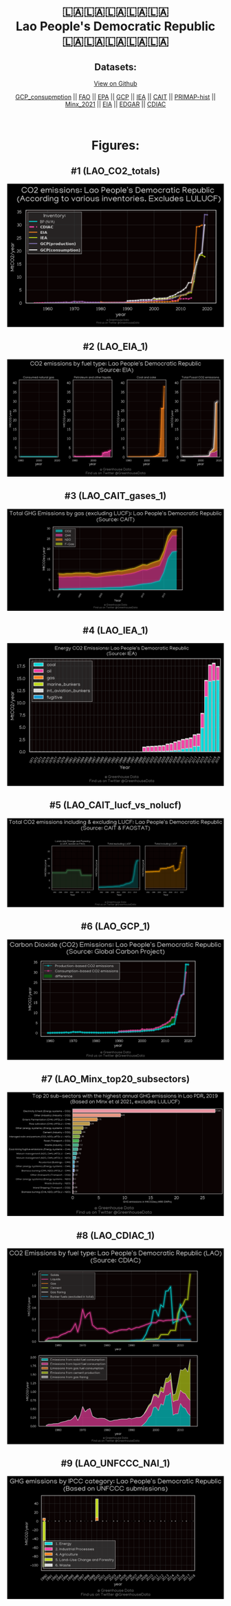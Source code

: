 
<center>
<h1 align="center">
🇱🇦🇱🇦🇱🇦🇱🇦🇱🇦
<br>
Lao People's Democratic Republic
<br>
🇱🇦🇱🇦🇱🇦🇱🇦🇱🇦
</h1>
<h2>Datasets:</h2>
<p><a href="https://github.com/dquintani/GreenhouseData/tree/master/country_data/LAO_Lao People's Democratic Republic/data">View on Github</a>
<br></p><p><a href="data/LAO_GCP_consupmption.csv">GCP_consupmption</a> || <a href="data/LAO_FAO.csv">FAO</a> || <a href="data/LAO_EPA.csv">EPA</a> || <a href="data/LAO_GCP.csv">GCP</a> || <a href="data/LAO_IEA.csv">IEA</a> || <a href="data/LAO_CAIT.csv">CAIT</a> || <a href="data/LAO_PRIMAP-hist.csv">PRIMAP-hist</a> || <a href="data/LAO_Minx_2021.csv">Minx_2021</a> || <a href="data/LAO_EIA.csv">EIA</a> || <a href="data/LAO_EDGAR.csv">EDGAR</a> || <a href="data/LAO_CDIAC.csv">CDIAC</a></p><p><br></p>
<h1>Figures:</h1><h2>#1 (LAO_CO2_totals)</h2>
<p><img alt="" src="figures/LAO_CO2_totals.png" /></p><h2>#2 (LAO_EIA_1)</h2>
<p><img alt="" src="figures/LAO_EIA_1.png" /></p><h2>#3 (LAO_CAIT_gases_1)</h2>
<p><img alt="" src="figures/LAO_CAIT_gases_1.png" /></p><h2>#4 (LAO_IEA_1)</h2>
<p><img alt="" src="figures/LAO_IEA_1.png" /></p><h2>#5 (LAO_CAIT_lucf_vs_nolucf)</h2>
<p><img alt="" src="figures/LAO_CAIT_lucf_vs_nolucf.png" /></p><h2>#6 (LAO_GCP_1)</h2>
<p><img alt="" src="figures/LAO_GCP_1.png" /></p><h2>#7 (LAO_Minx_top20_subsectors)</h2>
<p><img alt="" src="figures/LAO_Minx_top20_subsectors.png" /></p><h2>#8 (LAO_CDIAC_1)</h2>
<p><img alt="" src="figures/LAO_CDIAC_1.png" /></p><h2>#9 (LAO_UNFCCC_NAI_1)</h2>
<p><img alt="" src="figures/LAO_UNFCCC_NAI_1.png" /></p>